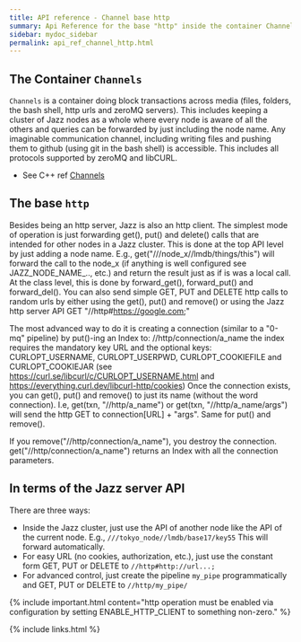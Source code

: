 ```yaml
---
title: API reference - Channel base http
summary: Api Reference for the base "http" inside the container Channels
sidebar: mydoc_sidebar
permalink: api_ref_channel_http.html
---
```


## The Container `Channels`

`Channels` is a container doing block transactions across media (files, folders, the bash shell, http urls and zeroMQ servers). This
includes keeping a cluster of Jazz nodes as a whole where every node is aware of all the others and queries can be forwarded by just
including the node name. Any imaginable communication channel, including writing files and pushing them to github (using git in the bash
shell) is accessible. This includes all protocols supported by zeroMQ and libCURL.

* See C++ ref [Channels](/develop_jazz02/classjazz__elements_1_1Channels.html)

## The base `http`

Besides being an http server, Jazz is also an http client. The simplest mode of operation is just forwarding get(), put() and delete()
calls that are intended for other nodes in a Jazz cluster. This is done at the top API level by just adding a node name. E.g.,
get("///node_x//lmdb/things/this") will forward the call to the node_x (if anything is well configured see JAZZ_NODE_NAME_.., etc.)
and return the result just as if is was a local call. At the class level, this is done by forward_get(), forward_put() and forward_del().
You can also send simple GET, PUT and DELETE http calls to random urls by either using the get(), put() and remove() or using the Jazz http
server API GET "//http#https://google.com;"

The most advanced way to do it is creating a connection (similar to a "0-mq" pipeline) by put()-ing an Index to: //http/connection/a_name
the index requires the mandatory key URL and the optional keys: CURLOPT_USERNAME, CURLOPT_USERPWD, CURLOPT_COOKIEFILE and CURLOPT_COOKIEJAR
(see https://curl.se/libcurl/c/CURLOPT_USERNAME.html and https://everything.curl.dev/libcurl-http/cookies) Once the connection exists, you
can get(), put() and remove() to just its name (without the word connection). I.e, get(txn, "//http/a_name") or
get(txn, "//http/a_name/args") will send the http GET to connection[URL] + "args". Same for put() and remove().

 If you remove("//http/connection/a_name"), you destroy the connection. get("//http/connection/a_name") returns an Index with all the
connection parameters.

## In terms of the Jazz server API

There are three ways:

* Inside the Jazz cluster, just use the API of another node like the API of the current node. E.g., `///tokyo_node//lmdb/base17/key55` This
will forward automatically.
* For easy URL (no cookies, authorization, etc.), just use the constant form GET, PUT or DELETE to `//http#http://url...;`
* For advanced control, just create the pipeline `my_pipe` programmatically and GET, PUT or DELETE to `//http/my_pipe/`

{% include important.html content="http operation must be enabled via configuration by setting ENABLE_HTTP_CLIENT to something non-zero." %}

{% include links.html %}
